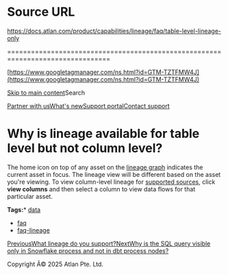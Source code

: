 # Source URL
https://docs.atlan.com/product/capabilities/lineage/faq/table-level-lineage-only

================================================================================

<!--
canonical: https://docs.atlan.com/product/capabilities/lineage/faq/table-level-lineage-only
link-alternate: https://docs.atlan.com/product/capabilities/lineage/faq/table-level-lineage-only
meta-description: The home icon on top of any asset on the [lineage graph](/product/capabilities/lineage/how-tos/view-lineage) indicates the current asset in focus. The lineage view will be different based on the asset you're viewing. To view column-level lineage for [supported sources](/product/connections/references/supported-sources), click **view columns** and then select a column to view data flows for that particular asset.
meta-docsearch:docusaurus_tag: docs-default-current
meta-docsearch:language: en
meta-docsearch:version: current
meta-docusaurus_locale: en
meta-docusaurus_tag: docs-default-current
meta-docusaurus_version: current
meta-generator: Docusaurus v3.8.1
meta-og-description: The home icon on top of any asset on the [lineage graph](/product/capabilities/lineage/how-tos/view-lineage) indicates the current asset in focus. The lineage view will be different based on the asset you're viewing. To view column-level lineage for [supported sources](/product/connections/references/supported-sources), click **view columns** and then select a column to view data flows for that particular asset.
meta-og-locale: en
meta-og-title: Why is lineage available for table level but not column level? | Atlan Documentation
meta-og-url: https://docs.atlan.com/product/capabilities/lineage/faq/table-level-lineage-only
meta-twitter:card: summary_large_image
meta-viewport: width=device-width,initial-scale=1
title: Why is lineage available for table level but not column level? | Atlan Documentation
-->

[https://www.googletagmanager.com/ns.html?id=GTM-TZTFMW4J](https://www.googletagmanager.com/ns.html?id=GTM-TZTFMW4J)

[Skip to main content](#__docusaurus_skipToContent_fallback)Search

[Partner with us](https://docs.google.com/forms/d/e/1FAIpQLScuAIhCm2GS7YFstrOjawbP8J7PUmOynQo7wI2yGCcCyEcVSw/viewform)[What's new](https://shipped.atlan.com/)[Support portal](https://atlan.zendesk.com/auth/v2/login/signin?return_to=https%3A%2F%2Fatlan.zendesk.com%2Fhc%2Fen-us&theme=hc&locale=en-us&brand_id=1900000425113&auth_origin=1900000425113%2Cfalse%2Ctrue)[Contact support](/support/submit-request)

Why is lineage available for table level but not column level?
==============================================================

The home icon on top of any asset on the [lineage graph](/product/capabilities/lineage/how-tos/view-lineage) indicates the current asset in focus. The lineage view will be different based on the asset you're viewing. To view column\-level lineage for [supported sources](/product/connections/references/supported-sources), click **view columns** and then select a column to view data flows for that particular asset.

**Tags:*** [data](/tags/data)
* [faq](/tags/faq)
* [faq\-lineage](/tags/faq-lineage)

[PreviousWhat lineage do you support?](/product/capabilities/lineage/faq/supported-lineage-types)[NextWhy is the SQL query visible only in Snowflake process and not in dbt process nodes?](/product/capabilities/lineage/faq/sql-query-visibility-snowflake)

Copyright Â© 2025 Atlan Pte. Ltd.

